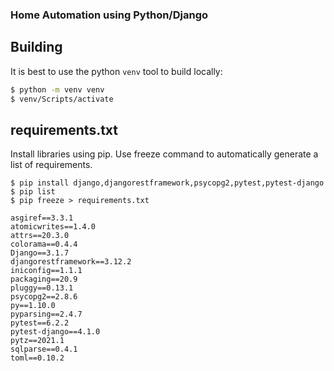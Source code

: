 ### Home Automation using Python/Django 

## Building

It is best to use the python `venv` tool to build locally:

```sh
$ python -m venv venv
$ venv/Scripts/activate
```

## requirements.txt

Install libraries using pip.
Use freeze command to automatically generate a list of requirements.

```
$ pip install django,djangorestframework,psycopg2,pytest,pytest-django
$ pip list
$ pip freeze > requirements.txt 

asgiref==3.3.1
atomicwrites==1.4.0
attrs==20.3.0
colorama==0.4.4
Django==3.1.7
djangorestframework==3.12.2
iniconfig==1.1.1
packaging==20.9
pluggy==0.13.1
psycopg2==2.8.6
py==1.10.0
pyparsing==2.4.7
pytest==6.2.2
pytest-django==4.1.0
pytz==2021.1
sqlparse==0.4.1
toml==0.10.2
```